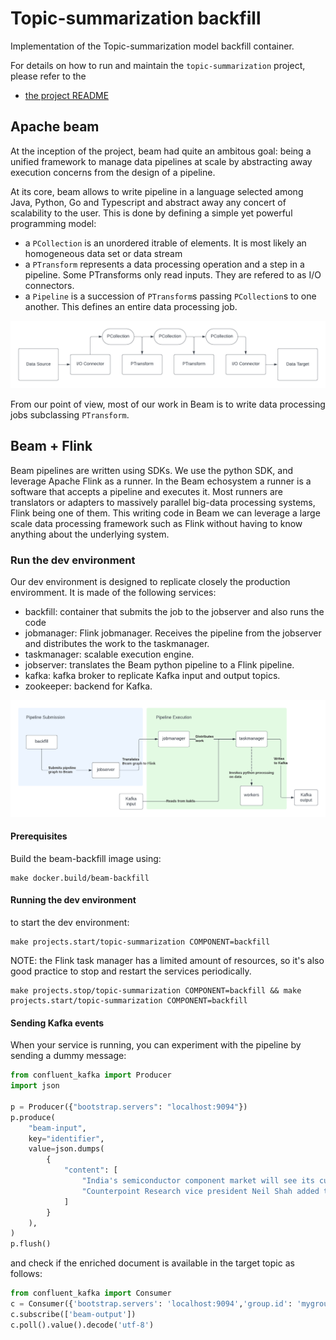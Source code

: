 # Topic-summarization backfill

Implementation of the Topic-summarization model backfill container.

For details on how to run and maintain the `topic-summarization` project, please refer
to the
- [the project README](../README.md)

## Apache beam

At the inception of the project, beam had quite an ambitous goal: being a unified framework to manage data pipelines at scale by abstracting away execution concerns from the design of a pipeline.

At its core, beam allows to write pipeline in a language selected among Java, Python, Go and Typescript and abstract away any concert of scalability to the user. This is done by defining a simple yet powerful programming model:

- a `PCollection` is an unordered itrable of elements. It is most likely an homogeneous data set or data stream
- a `PTransform` represents a data processing operation and a step in a pipeline. Some PTransforms only read inputs. They are refered to as I/O connectors.
- a `Pipeline` is a succession of `PTransform`s passing `PCollection`s to one another. This defines an entire data processing job.

![Alt text](./images/beam-programming-model.png)

From our point of view, most of our work in Beam is to write data processing jobs subclassing `PTransform`.


## Beam + Flink

Beam pipelines are written using SDKs. We use the python SDK, and leverage Apache Flink as a runner. In the Beam echosystem a runner is a software that accepts
a pipeline and executes it.  Most runners are translators or adapters to massively parallel big-data processing systems, Flink being one of them.
This writing code in Beam we can leverage a large scale data processing framework such as Flink without having to know anything about the underlying system.



### Run the dev environment

Our dev environment is designed to replicate closely the production enviromment. It is made of the following services:

- backfill: container that submits the job to the jobserver and also runs the code
- jobmanager: Flink jobmanager. Receives the pipeline from the jobserver and distributes the work to the taskmanager.
- taskmanager: scalable execution engine.
- jobserver: translates the Beam python pipeline to a Flink pipeline.
- kafka: kafka broker to replicate Kafka input and output topics.
- zookeeper: backend for Kafka.


![Alt text](./images/beam-portable-runner.png)

#### Prerequisites

Build the beam-backfill image using:

```
make docker.build/beam-backfill
```

#### Running the dev environment

to start the dev environment:

```
make projects.start/topic-summarization COMPONENT=backfill
```

NOTE: the Flink task manager has a limited amount of resources, so it's also good practice to stop and restart the services periodically.


```
make projects.stop/topic-summarization COMPONENT=backfill && make projects.start/topic-summarization COMPONENT=backfill
```

#### Sending Kafka events

When your service is running, you can experiment with the pipeline by sending a dummy message:

```python
from confluent_kafka import Producer
import json

p = Producer({"bootstrap.servers": "localhost:9094"})
p.produce(
    "beam-input",
    key="identifier",
    value=json.dumps(
        {
            "content": [
                "India's semiconductor component market will see its cumulative revenues climb to $300 billion during 2021-2026, a report said Tuesday. The ‘India Semiconductor Market Report, 2019-2026', a joint research by the India Electronics & Semiconductor Association (IESA) and Counterpoint Research, observed that India is poised to be the second largest market in the world in terms of scale and growing demand for semiconductor components across several industries and applications. It added that this was being bolstered by the increasing pace of digital transformation and the adoption of new technologies and covers smartphones, PCs, wearables, cloud data centers, Industry 4.0 applications, IoT, smart mobility, and advanced telecom and public utility infrastructure. “While the country is becoming one of the largest consumers of electronic and semiconductor components, most components are imported, offering limited economic opportunities for the country. Currently, only 9% of this semiconductor requirement is met locally,” the report said. it noted that India's end equipment market in 2021 stood at $119 billion in terms of revenue and is expected to grow at a CAGR of 19% from 2021 to 2026. It said that the Electronic System Design and Manufacturing (ESDM) sector in India will play a major role in th country's overall growth, from sourcing components to design manufacturing. “Before the end of this decade, there will be nothing that will not be touched by electronics and the ubiquitous ‘chip, '” IESA CEO Krishna Moorthy said. “Be it fighting carbon emissions, renewable energy, food safety, or healthcare, the semiconductor chip will be all-pervasive.",
                "Counterpoint Research vice president Neil Shah added that consumption will not only come from the advanced semiconductor-heavy 5G and fiber-to-the-home (FTTH) network infrastructure equipment, which will contribute to more than 14% of the total semiconductor consumption in 2026, but also from the highly capable AI-driven 5G endpoints, from smartphones, tablets, PCs, connected cars, industrial robotics to private networks. “The telecom sector with the advent of 5G and fiber network rollout will be a key catalyst in boosting the semiconductor components consumption,” Shah said. “Also, ongoing efforts to embrace cleaner and greener vehicles (electric vehicles) will provide an impetus for the automobile industry to adopt advanced technologies, which in turn will boost the demand for semiconductor components in India.”He also believed that consumer electronics, industrial, and mobile and wearables will be the other key industries for the growth of the semiconductor market in India. Further, this semiconductor demand will not only be driven by domestic consumption but also by the growing share of exports. Mobile and wearables, IT and industrial sectors alone contributed to almost 80% of the semiconductor revenues in India in 2021, the research found. Tarun Pathak, research director at Counterpoint Research, said the gradual shift from feature phones to smartphones has been generating increased proportions of advanced logic processors, memory, integrated controllers, sensors and other components. “This will continue to drive the value of the semiconductor content in smartphones, which is still an under-penetrated segment in India, aided by the rise of wearables such as smartwatch and TWS,” he said.",
            ]
        }
    ),
)
p.flush()
```

and check if the enriched document is available in the target topic as follows:


```python
from confluent_kafka import Consumer
c = Consumer({'bootstrap.servers': 'localhost:9094','group.id': 'mygroup','auto.offset.reset': 'earliest'})
c.subscribe(['beam-output'])
c.poll().value().decode('utf-8')
```
